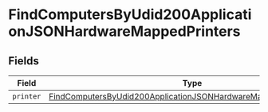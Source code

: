 # FindComputersByUdid200ApplicationJSONHardwareMappedPrinters


## Fields

| Field                                                                                                                                                               | Type                                                                                                                                                                | Required                                                                                                                                                            | Description                                                                                                                                                         |
| ------------------------------------------------------------------------------------------------------------------------------------------------------------------- | ------------------------------------------------------------------------------------------------------------------------------------------------------------------- | ------------------------------------------------------------------------------------------------------------------------------------------------------------------- | ------------------------------------------------------------------------------------------------------------------------------------------------------------------- |
| `printer`                                                                                                                                                           | [FindComputersByUdid200ApplicationJSONHardwareMappedPrintersPrinter](../../models/operations/findcomputersbyudid200applicationjsonhardwaremappedprintersprinter.md) | :heavy_minus_sign:                                                                                                                                                  | N/A                                                                                                                                                                 |